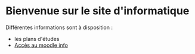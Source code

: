 # Bienvenue sur le site d'informatique 

Différentes informations sont à disposition : 

- les plans d'études
- [Accès au moodle info](https://moodle.gyeto-info.ch)